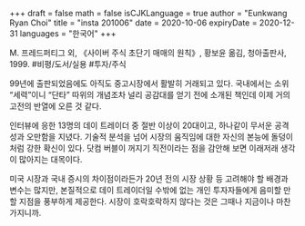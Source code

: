 +++
draft = false
math = false
isCJKLanguage = true
author = "Eunkwang Ryan Choi"
title = "insta 201006"
date = 2020-10-06
expiryDate = 2020-12-31
languages = "한국어"
+++

M. 프레드퍼티그 외, 《사이버 주식 초단기 매매의 원칙》, 황보윤 옮김, 청아출판사, 1999. #비평/도서/실용 #투자/주식 

99년에 출판되었음에도 아직도 중고시장에서 활발히 거래되고 있다. 국내에서는 소위 “세력”이니 “단타” 따위의 개념조차 널리 공감대를 얻기 전에 소개된 책인데 이제 거의 고전의 반열에 오른 것 같다.

인터뷰에 응한 13명의 데이 트레이더 중 절반 이상이 20대이고, 하나같이 무서운 공격성과 오만함을 지녔다. 기술적 분석을 넘어 시장의 움직임에 대한 자신의 본능에 돌덩이처럼 강한 확신이 있다. 닷컴 버블이 꺼지기 직전이라는 점을 감안해 보면 이래저래 생각이 많아지는 대목이다.

미국 시장과 국내 증시의 차이점이라든가 20년 전의 시장 상황 등 고려해야 할 배경과 변수는 많지만, 본질적으로 데이 트레이더일 수밖에 없는 개인 투자자들에게 음미할 만할 지점을 풍부하게 제공한다. 시장이 호락호락하지 않다는 것은 그때나 지금이나 마찬가지니까. 